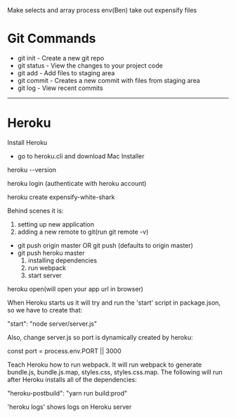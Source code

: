 
Make selects and array
process env(Ben)
take out expensify files



# Git Commands

- git init - Create a new git repo
- git status - View the changes to your project code
- git add - Add files to staging area
- git commit - Creates a new commit with files from staging area
- git log - View recent commits

-------------------------
# Heroku

Install Heroku
- go to heroku.cli and download Mac Installer


heroku --version

heroku login (authenticate with heroku account)

heroku create expensify-white-shark

Behind scenes it is:
1) setting up new application
2) adding a new remote to git(run git remote -v)

- git push origin master OR git push (defaults to origin master)
- git push heroku master
   1) installing dependencies
   2) run webpack
   3) start server

heroku open(will open your app url in browser)

When Heroku starts us it will try and run the 'start' script in package.json, so we have to create that:

"start": "node server/server.js"

Also, change server.js so port is dynamically created by heroku:

const port = process.env.PORT || 3000

Teach Heroku how to run webpack. It will run webpack to generate bundle.js, bundle.js.map, styles.css, styles.css.map.
The following will run after Heroku installs all of the dependencies:

"heroku-postbuild": "yarn run build:prod"

'heroku logs' shows logs on Heroku server
